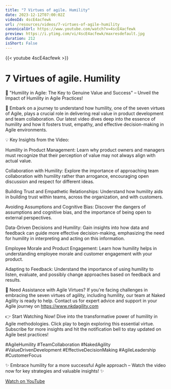 ```yaml
---
title: "7 Virtues of agile. Humility"
date: 2023-12-12T07:00:02Z
videoId: 4scE4acfewk
url: /resources/videos/7-virtues-of-agile-humility
canonicalUrl: https://www.youtube.com/watch?v=4scE4acfewk
preview: https://i.ytimg.com/vi/4scE4acfewk/maxresdefault.jpg
duration: 212
isShort: False
---
```


{{< youtube 4scE4acfewk >}}

# 7 Virtues of agile. Humility

🌟 "Humility in Agile: The Key to Genuine Value and Success" – Unveil the Impact of Humility in Agile Practices!

🚀 Embark on a journey to understand how humility, one of the seven virtues of Agile, plays a crucial role in delivering real value in product development and team collaboration. Our latest video dives deep into the essence of humility and how it fosters trust, empathy, and effective decision-making in Agile environments.

💡 Key Insights from the Video:

Humility in Product Management: Learn why product owners and managers must recognize that their perception of value may not always align with actual value.

Collaboration with Humility: Explore the importance of approaching team collaboration with humility rather than arrogance, encouraging open discussion and respect for different ideas.

Building Trust and Empathetic Relationships: Understand how humility aids in building trust within teams, across the organization, and with customers.

Avoiding Assumptions and Cognitive Bias: Discover the dangers of assumptions and cognitive bias, and the importance of being open to external perspectives.

Data-Driven Decisions and Humility: Gain insights into how data and feedback can guide more effective decision-making, emphasizing the need for humility in interpreting and acting on this information.

Employee Morale and Product Engagement: Learn how humility helps in understanding employee morale and customer engagement with your product.

Adapting to Feedback: Understand the importance of using humility to listen, evaluate, and possibly change approaches based on feedback and results.

🔗 Need Assistance with Agile Virtues? If you're facing challenges in embracing the seven virtues of agility, including humility, our team at Naked Agility is ready to help. Contact us for expert advice and support in your Agile journey on https://www.nkdagility.com

👉 Start Watching Now! Dive into the transformative power of humility in Agile methodologies. Click play to begin exploring this essential virtue. Subscribe for more insights and hit the notification bell to stay updated on Agile best practices!

#AgileHumility #TeamCollaboration #NakedAgility #ValueDrivenDevelopment #EffectiveDecisionMaking #AgileLeadership #CustomerFocus

✨ Embrace humility for a more successful Agile approach – Watch the video now for key strategies and valuable insights! ✨

[Watch on YouTube](https://www.youtube.com/watch?v=4scE4acfewk)
